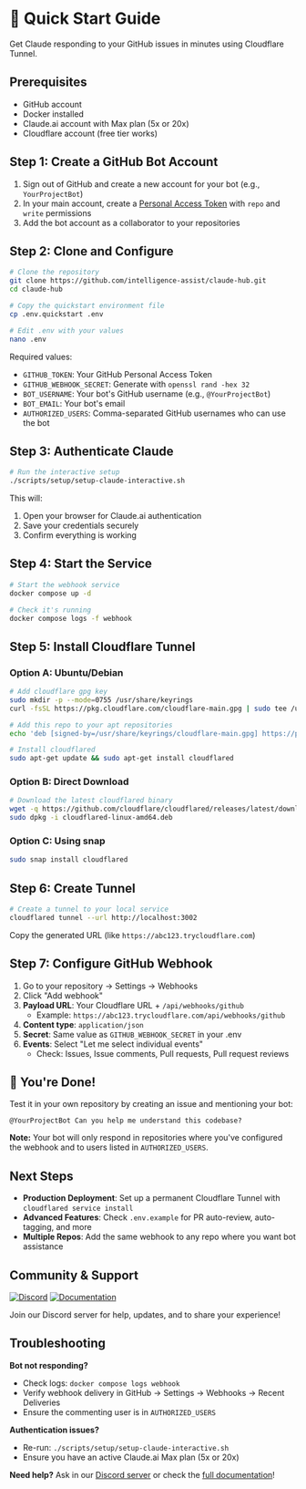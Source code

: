 # 🚀 Quick Start Guide

Get Claude responding to your GitHub issues in minutes using Cloudflare Tunnel.

## Prerequisites
- GitHub account
- Docker installed
- Claude.ai account with Max plan (5x or 20x)
- Cloudflare account (free tier works)

## Step 1: Create a GitHub Bot Account

1. Sign out of GitHub and create a new account for your bot (e.g., `YourProjectBot`)
2. In your main account, create a [Personal Access Token](https://github.com/settings/tokens) with `repo` and `write` permissions
3. Add the bot account as a collaborator to your repositories

## Step 2: Clone and Configure

```bash
# Clone the repository
git clone https://github.com/intelligence-assist/claude-hub.git
cd claude-hub

# Copy the quickstart environment file
cp .env.quickstart .env

# Edit .env with your values
nano .env
```

Required values:
- `GITHUB_TOKEN`: Your GitHub Personal Access Token
- `GITHUB_WEBHOOK_SECRET`: Generate with `openssl rand -hex 32`
- `BOT_USERNAME`: Your bot's GitHub username (e.g., `@YourProjectBot`)
- `BOT_EMAIL`: Your bot's email
- `AUTHORIZED_USERS`: Comma-separated GitHub usernames who can use the bot

## Step 3: Authenticate Claude

```bash
# Run the interactive setup
./scripts/setup/setup-claude-interactive.sh
```

This will:
1. Open your browser for Claude.ai authentication
2. Save your credentials securely
3. Confirm everything is working

## Step 4: Start the Service

```bash
# Start the webhook service
docker compose up -d

# Check it's running
docker compose logs -f webhook
```

## Step 5: Install Cloudflare Tunnel

### Option A: Ubuntu/Debian
```bash
# Add cloudflare gpg key
sudo mkdir -p --mode=0755 /usr/share/keyrings
curl -fsSL https://pkg.cloudflare.com/cloudflare-main.gpg | sudo tee /usr/share/keyrings/cloudflare-main.gpg >/dev/null

# Add this repo to your apt repositories
echo 'deb [signed-by=/usr/share/keyrings/cloudflare-main.gpg] https://pkg.cloudflare.com/cloudflared focal main' | sudo tee /etc/apt/sources.list.d/cloudflared.list

# Install cloudflared
sudo apt-get update && sudo apt-get install cloudflared
```

### Option B: Direct Download
```bash
# Download the latest cloudflared binary
wget -q https://github.com/cloudflare/cloudflared/releases/latest/download/cloudflared-linux-amd64.deb
sudo dpkg -i cloudflared-linux-amd64.deb
```

### Option C: Using snap
```bash
sudo snap install cloudflared
```

## Step 6: Create Tunnel

```bash
# Create a tunnel to your local service
cloudflared tunnel --url http://localhost:3002
```

Copy the generated URL (like `https://abc123.trycloudflare.com`)

## Step 7: Configure GitHub Webhook

1. Go to your repository → Settings → Webhooks
2. Click "Add webhook"
3. **Payload URL**: Your Cloudflare URL + `/api/webhooks/github`
   - Example: `https://abc123.trycloudflare.com/api/webhooks/github`
4. **Content type**: `application/json`
5. **Secret**: Same value as `GITHUB_WEBHOOK_SECRET` in your .env
6. **Events**: Select "Let me select individual events"
   - Check: Issues, Issue comments, Pull requests, Pull request reviews

## 🎉 You're Done!

Test it in your own repository by creating an issue and mentioning your bot:

```
@YourProjectBot Can you help me understand this codebase?
```

**Note:** Your bot will only respond in repositories where you've configured the webhook and to users listed in `AUTHORIZED_USERS`.

## Next Steps

- **Production Deployment**: Set up a permanent Cloudflare Tunnel with `cloudflared service install`
- **Advanced Features**: Check `.env.example` for PR auto-review, auto-tagging, and more
- **Multiple Repos**: Add the same webhook to any repo where you want bot assistance

## Community & Support

[![Discord](https://img.shields.io/discord/1377708770209304676?color=7289da&label=Discord&logo=discord&logoColor=white)](https://discord.gg/yb7hwQjTFg)
[![Documentation](https://img.shields.io/badge/docs-intelligence--assist.com-blue?logo=readthedocs&logoColor=white)](https://docs.intelligence-assist.com/claude-hub/overview)

Join our Discord server for help, updates, and to share your experience!

## Troubleshooting

**Bot not responding?**
- Check logs: `docker compose logs webhook`
- Verify webhook delivery in GitHub → Settings → Webhooks → Recent Deliveries
- Ensure the commenting user is in `AUTHORIZED_USERS`

**Authentication issues?**
- Re-run: `./scripts/setup/setup-claude-interactive.sh`
- Ensure you have an active Claude.ai Max plan (5x or 20x)

**Need help?** Ask in our [Discord server](https://discord.gg/yb7hwQjTFg) or check the [full documentation](https://docs.intelligence-assist.com/claude-hub/overview)!